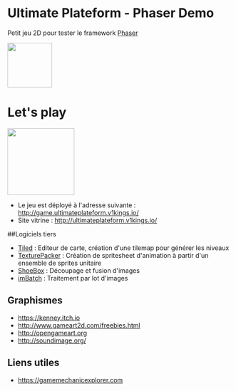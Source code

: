 # Ultimate Plateform - Phaser Demo

Petit jeu 2D pour tester le framework [Phaser](https://phaser.io/)

<img src="https://phaser.io/images/img.png" height="100">

# Let's play

<img src="https://github.com/achorein/ultimateplateform-phaser/raw/master/docs/assets/images/screen-01.png" height="150"/>

- Le jeu est déployé à l'adresse suivante : http://game.ultimateplateform.v1kings.io/
- Site vitrine : http://ultimateplateform.v1kings.io/

##Logiciels tiers

- [Tiled](http://www.mapeditor.org/) : Editeur de carte, création d'une tilemap pour générer les niveaux
- [TexturePacker](https://www.codeandweb.com/texturepacker) : Création de spritesheet d'animation à partir d'un ensemble de sprites unitaire
- [ShoeBox](http://renderhjs.net/shoebox/) : Découpage et fusion d'images
- [imBatch](http://www.highmotionsoftware.com/products/imbatch) : Traitement par lot d'images

## Graphismes

- https://kenney.itch.io
- http://www.gameart2d.com/freebies.html
- http://opengameart.org
- http://soundimage.org/

## Liens utiles

- https://gamemechanicexplorer.com 

